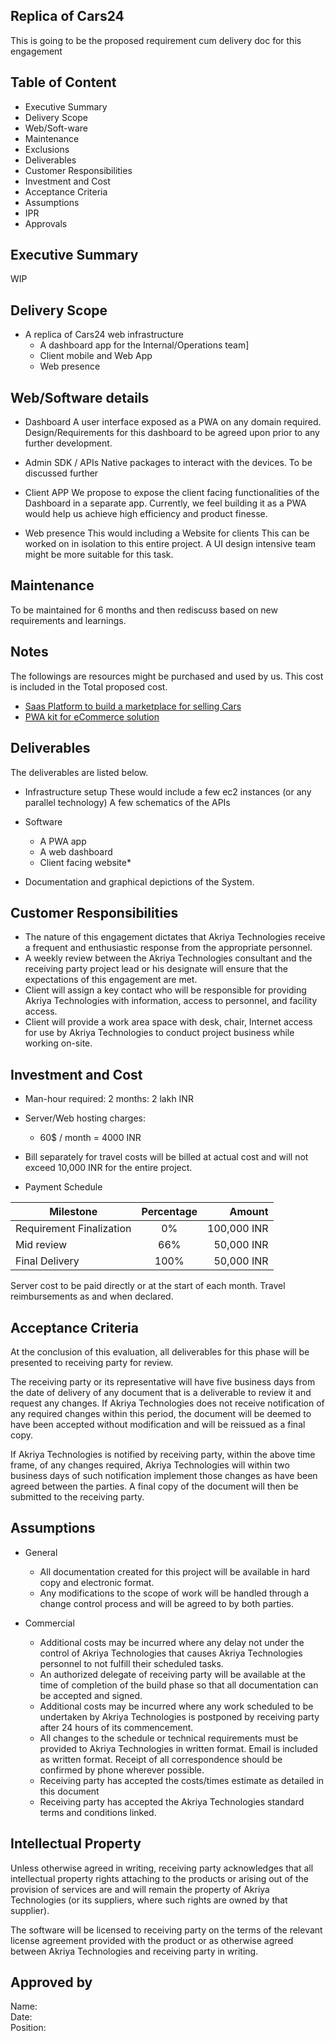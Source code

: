 ## Replica of Cars24
This is going to be the proposed requirement cum delivery doc for this engagement


## Table of Content

* Executive Summary
* Delivery Scope
* Web/Soft-ware
* Maintenance
* Exclusions
* Deliverables
* Customer Responsibilities
* Investment and Cost
* Acceptance Criteria
* Assumptions
* IPR
* Approvals

## Executive Summary
WIP

## Delivery Scope

* A replica of Cars24 web infrastructure
    - A dashboard app for the Internal/Operations team]
    - Client mobile and Web App
    - Web presence


## Web/Software details
* Dashboard
A user interface exposed as a PWA on any domain required. 
Design/Requirements for this dashboard to be agreed upon prior to any further development.

* Admin SDK / APIs
Native packages to interact with the devices. To be discussed further

* Client APP
We propose to expose the client facing functionalities of the Dashboard in a separate app. 
Currently, we feel building it as a PWA would help us achieve high efficiency and product finesse.

* Web presence
This would including a Website for clients
This can be worked on in isolation to this entire project. A UI design intensive team might be more suitable for this task.


## Maintenance
To be maintained for 6 months and then rediscuss based on new requirements and learnings.

## Notes
The followings are resources might be purchased and used by us. This cost is included in the Total proposed cost.
* [Saas Platform to build a marketplace for selling Cars](https://www.fatbit.com/online-car-portal-script.html)
* [PWA kit for eCommerce solution](https://pwacommerce.com/)


## Deliverables
The deliverables are listed below.
* Infrastructure setup
These would include a few ec2 instances (or any parallel technology)
A few schematics of the APIs

* Software
    * A PWA app
    * A web dashboard
    * Client facing website* 

* Documentation and graphical depictions of the System.


## Customer Responsibilities
* The nature of this engagement dictates that Akriya Technologies receive a frequent and enthusiastic response from the appropriate personnel.
* A weekly review between the Akriya Technologies consultant and the receiving party project lead or his designate will ensure that the expectations of this engagement are met.
* Client will assign a key contact who will be responsible for providing Akriya Technologies with information, access to personnel, and facility access.
* Client will provide a work area space with desk, chair, Internet access for use by Akriya Technologies to conduct project business while working on-site.

## Investment and Cost
* Man-hour required: 2 months: 2 lakh INR
    
* Server/Web hosting charges:
    * 60$ / month = 4000 INR

* Bill separately for travel costs will be billed at actual cost and will not exceed 10,000 INR for the entire project.

 * Payment Schedule

| Milestone                                 | Percentage    | Amount    |
| -------------                             |:-------------:| -----:    |
| Requirement Finalization                  | 0%            | 100,000 INR|
| Mid review             | 66%           | 50,000 INR|
| Final Delivery                            | 100%          | 50,000 INR|

Server cost to be paid directly or at the start of each month.
Travel reimbursements as and when declared.

## Acceptance Criteria
At the conclusion of this evaluation, all deliverables for this phase will be presented to receiving party for review.

The receiving party or its representative will have five business days from the date of delivery of any document that is a deliverable to review it and request any changes.  If Akriya Technologies does not receive notification of any required changes within this period, the document will be deemed to have been accepted without modification and will be reissued as a final copy.

If Akriya Technologies is notified by receiving party, within the above time frame, of any changes required, Akriya Technologies will within two business days of such notification implement those changes as have been agreed between the parties.  A final copy of the document will then be submitted to the receiving party.

## Assumptions
* General
    * All documentation created for this project will be available in hard copy and electronic format.
    * Any modifications to the scope of work will be handled through a change control process and will be agreed to by both parties.

* Commercial
    * Additional costs may be incurred where any delay not under the control of Akriya Technologies that causes Akriya Technologies personnel to not fulfill their scheduled tasks.
    * An authorized delegate of receiving party will be available at the time of completion of the build phase so that all documentation can be accepted and signed.
    * Additional costs may be incurred where any work scheduled to be undertaken by Akriya Technologies is postponed by receiving party after 24 hours of its commencement.
    * All changes to the schedule or technical requirements must be provided to Akriya Technologies in written format. Email is included as written format. Receipt of all correspondence should be confirmed by phone wherever possible.
    * Receiving party has accepted the costs/times estimate as detailed in this document
    * Receiving party has accepted the Akriya Technologies standard terms and conditions linked.

## Intellectual Property
Unless otherwise agreed in writing, receiving party acknowledges that all intellectual property rights attaching to the products or arising out of the provision of services are and will remain the property of Akriya Technologies (or its suppliers, where such rights are owned by that supplier).

The software will be licensed to receiving party on the terms of the relevant license agreement provided with the product or as otherwise agreed between Akriya Technologies and receiving party in writing.


## Approved by
Name:   
Date:   
Position:   
